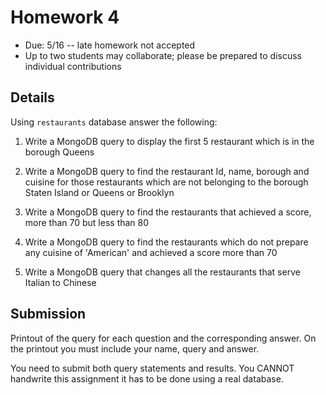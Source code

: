 # Homework 4

* Due: 5/16 -- late homework not accepted
* Up to two students may collaborate; please be prepared to discuss individual contributions

## Details

Using `restaurants` database answer the following:

1. Write a MongoDB query to display the first 5 restaurant which is in the borough Queens

2. Write a MongoDB query to find the restaurant Id, name, borough and cuisine for those restaurants which are not belonging to the borough Staten Island or Queens or Brooklyn

3. Write a MongoDB query to find the restaurants that achieved a score, more than 70 but less than 80

4. Write a MongoDB query to find the restaurants which do not prepare any cuisine of 'American' and achieved a score more than 70

5. Write a MongoDB query that changes all the restaurants that serve Italian to Chinese

## Submission

Printout of the query for each question and the corresponding answer.  On the printout you must include your name, query and answer.

You need to submit both query statements and results.  You CANNOT handwrite this assignment it has to be done using a real database.
